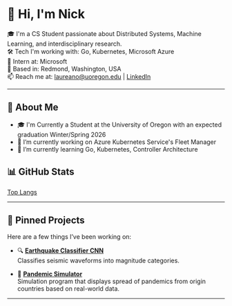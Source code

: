 # 👋 Hi, I'm Nick

🎓 I'm a CS Student passionate about Distributed Systems, Machine Learning, and interdisciplinary research.  
🛠️ Tech I'm working with: Go, Kubernetes, Microsoft Azure  
💼 Intern at: Microsoft  
📍 Based in: Redmond, Washington, USA  
📫 Reach me at: laureano@uoregon.edu | [LinkedIn](www.linkedin.com/in/nicholas-laureano)

---

## 🧠 About Me

- 🎓 I'm Currently a Student at the University of Oregon with an expected graduation Winter/Spring 2026
- 🔭 I’m currently working on Azure Kubernetes Service's Fleet Manager
- 🌱 I’m currently learning Go, Kubernetes, Controller Architecture

## 📊 GitHub Stats

[Top Langs](https://github-readme-stats.vercel.app/api/top-langs/?username=NLaureano&layout=compact)

---

## 📌 Pinned Projects

Here are a few things I’ve been working on:

- 🔍 [**Earthquake Classifier CNN**](https://github.com/NLaureano/SeismoCNN)  
  Classifies seismic waveforms into magnitude categories.

- 🦠 [**Pandemic Simulator**](https://github.com/NLaureano/GlobalInfectionSimulator)  
  Simulation program that displays spread of pandemics from origin countries based on real-world data.

---
